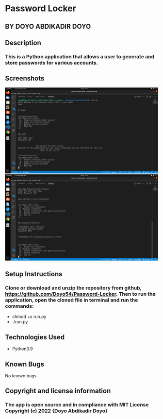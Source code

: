 # Password Locker
## BY DOYO ABDIKADIR DOYO

## Description
### This is a Python application that allows a user to generate and store passwords for various accounts.

## Screenshots

![image](./Assests/image1.png)
![image2](./Assests/image2.png)

## Setup Instructions
### Clone or download and unzip the repository from github, https://github.com/Doyo54/Password-Locker. Then to run the application, open the cloned file in terminal and run the commands:
-  chmod +x run.py
- ./run.py 

## Technologies Used
- Python3.9

## Known Bugs
No known bugs

## Copyright and license information
### The app is open source and in compliance with MIT License Copyright (c) 2022 {Doyo Abdikadir Doyo}

